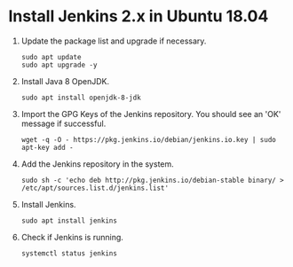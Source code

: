 # Install Jenkins 2.x in Ubuntu 18.04

1. Update the package list and upgrade if necessary.
     ```shell script
     sudo apt update
     sudo apt upgrade -y
     ```
1. Install Java 8 OpenJDK.
    ```shell script
    sudo apt install openjdk-8-jdk
    ```
1. Import the GPG Keys of the Jenkins repository. You should see an 'OK' message if successful.
    ```shell script
   wget -q -O - https://pkg.jenkins.io/debian/jenkins.io.key | sudo apt-key add -
   ```
1. Add the Jenkins repository in the system.
    ```shell script
    sudo sh -c 'echo deb http://pkg.jenkins.io/debian-stable binary/ > /etc/apt/sources.list.d/jenkins.list'
    ```
1. Install Jenkins.
    ```shell script
    sudo apt install jenkins
    ```
1. Check if Jenkins is running.
    ```shell script
    systemctl status jenkins
    ```
